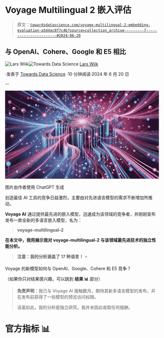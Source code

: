 # Voyage Multilingual 2 嵌入评估

> 原文：[`towardsdatascience.com/voyage-multilingual-2-embedding-evaluation-a544ac8f7c4b?source=collection_archive---------7-----------------------#2024-06-20`](https://towardsdatascience.com/voyage-multilingual-2-embedding-evaluation-a544ac8f7c4b?source=collection_archive---------7-----------------------#2024-06-20)

## 与 OpenAI、Cohere、Google 和 E5 相比

[](https://medium.com/@lars.chr.wiik?source=post_page---byline--a544ac8f7c4b--------------------------------)![Lars Wiik](https://medium.com/@lars.chr.wiik?source=post_page---byline--a544ac8f7c4b--------------------------------)[](https://towardsdatascience.com/?source=post_page---byline--a544ac8f7c4b--------------------------------)![Towards Data Science](https://towardsdatascience.com/?source=post_page---byline--a544ac8f7c4b--------------------------------) [Lars Wiik](https://medium.com/@lars.chr.wiik?source=post_page---byline--a544ac8f7c4b--------------------------------)

·发表于 [Towards Data Science](https://towardsdatascience.com/?source=post_page---byline--a544ac8f7c4b--------------------------------) ·10 分钟阅读·2024 年 6 月 20 日

--

![](img/04364a6f6cb652142ba022faf66cd284.png)

图片由作者使用 ChatGPT 生成

创造最佳 AI 工具的竞争日益激烈，主要由对先进语言模型的需求不断增加所推动。

**Voyage AI** 通过提供最先进的嵌入模型，迅速成为该领域的竞争者，并刚刚宣布发布一款全新的多语言嵌入模型，名为：

> **voyage-multilingual-2**

**在本文中，我将展示我对 voyage-multilingual-2 与该领域最先进技术的独立性能分析。**

> **注意：我的分析涵盖了 17 种语言！** ⭐

Voyage 的新模型如何与 OpenAI、Google、Cohere 和 E5 竞争？

（如果你只对结果感兴趣，可以跳到 **结果 📊** 部分）

> **免责声明**：我已与 Voyage AI 接触数月，期待其新多语言模型的发布，并在发布前获得了一些模型的预览访问权限。
> 
> 话虽如此，我的分析是独立研究，我并未因此收取任何报酬。

# 官方指标 📊
